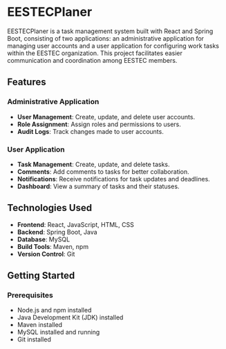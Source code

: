 # EESTECPlaner

EESTECPlaner is a task management system built with React and Spring Boot, consisting of two applications: an administrative application for managing user accounts and a user application for configuring work tasks within the EESTEC organization. This project facilitates easier communication and coordination among EESTEC members.

## Features

### Administrative Application
- **User Management**: Create, update, and delete user accounts.
- **Role Assignment**: Assign roles and permissions to users.
- **Audit Logs**: Track changes made to user accounts.

### User Application
- **Task Management**: Create, update, and delete tasks.
- **Comments**: Add comments to tasks for better collaboration.
- **Notifications**: Receive notifications for task updates and deadlines.
- **Dashboard**: View a summary of tasks and their statuses.

## Technologies Used

- **Frontend**: React, JavaScript, HTML, CSS
- **Backend**: Spring Boot, Java
- **Database**: MySQL
- **Build Tools**: Maven, npm
- **Version Control**: Git

## Getting Started

### Prerequisites

- Node.js and npm installed
- Java Development Kit (JDK) installed
- Maven installed
- MySQL installed and running
- Git installed


